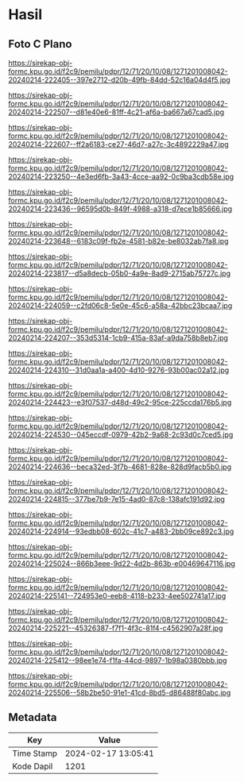 # Hasil

## Foto C Plano

https://sirekap-obj-formc.kpu.go.id/f2c9/pemilu/pdpr/12/71/20/10/08/1271201008042-20240214-222405--397e2712-d20b-49fb-84dd-52c16a04d4f5.jpg

https://sirekap-obj-formc.kpu.go.id/f2c9/pemilu/pdpr/12/71/20/10/08/1271201008042-20240214-222507--d81e40e6-81ff-4c21-af6a-ba667a67cad5.jpg

https://sirekap-obj-formc.kpu.go.id/f2c9/pemilu/pdpr/12/71/20/10/08/1271201008042-20240214-222607--ff2a6183-ce27-46d7-a27c-3c4892229a47.jpg

https://sirekap-obj-formc.kpu.go.id/f2c9/pemilu/pdpr/12/71/20/10/08/1271201008042-20240214-223250--4e3ed6fb-3a43-4cce-aa92-0c9ba3cdb58e.jpg

https://sirekap-obj-formc.kpu.go.id/f2c9/pemilu/pdpr/12/71/20/10/08/1271201008042-20240214-223436--96595d0b-849f-4988-a318-d7ece1b85666.jpg

https://sirekap-obj-formc.kpu.go.id/f2c9/pemilu/pdpr/12/71/20/10/08/1271201008042-20240214-223648--6183c09f-fb2e-4581-b82e-be8032ab7fa8.jpg

https://sirekap-obj-formc.kpu.go.id/f2c9/pemilu/pdpr/12/71/20/10/08/1271201008042-20240214-223817--d5a8decb-05b0-4a9e-8ad9-2715ab75727c.jpg

https://sirekap-obj-formc.kpu.go.id/f2c9/pemilu/pdpr/12/71/20/10/08/1271201008042-20240214-224059--c2fd06c8-5e0e-45c6-a58a-42bbc23bcaa7.jpg

https://sirekap-obj-formc.kpu.go.id/f2c9/pemilu/pdpr/12/71/20/10/08/1271201008042-20240214-224207--353d5314-1cb9-415a-83af-a9da758b8eb7.jpg

https://sirekap-obj-formc.kpu.go.id/f2c9/pemilu/pdpr/12/71/20/10/08/1271201008042-20240214-224310--31d0aa1a-a400-4d10-9276-93b00ac02a12.jpg

https://sirekap-obj-formc.kpu.go.id/f2c9/pemilu/pdpr/12/71/20/10/08/1271201008042-20240214-224423--e3f07537-d48d-49c2-95ce-225ccda176b5.jpg

https://sirekap-obj-formc.kpu.go.id/f2c9/pemilu/pdpr/12/71/20/10/08/1271201008042-20240214-224530--045eccdf-0979-42b2-9a68-2c93d0c7ced5.jpg

https://sirekap-obj-formc.kpu.go.id/f2c9/pemilu/pdpr/12/71/20/10/08/1271201008042-20240214-224636--beca32ed-3f7b-4681-828e-828d9facb5b0.jpg

https://sirekap-obj-formc.kpu.go.id/f2c9/pemilu/pdpr/12/71/20/10/08/1271201008042-20240214-224815--377be7b9-7e15-4ad0-87c8-138afc191d92.jpg

https://sirekap-obj-formc.kpu.go.id/f2c9/pemilu/pdpr/12/71/20/10/08/1271201008042-20240214-224914--93edbb08-602c-41c7-a483-2bb09ce892c3.jpg

https://sirekap-obj-formc.kpu.go.id/f2c9/pemilu/pdpr/12/71/20/10/08/1271201008042-20240214-225024--866b3eee-9d22-4d2b-863b-e00469647116.jpg

https://sirekap-obj-formc.kpu.go.id/f2c9/pemilu/pdpr/12/71/20/10/08/1271201008042-20240214-225141--724953e0-eeb8-4118-b233-4ee502741a17.jpg

https://sirekap-obj-formc.kpu.go.id/f2c9/pemilu/pdpr/12/71/20/10/08/1271201008042-20240214-225221--45326387-f7f1-4f3c-81f4-c4562907a28f.jpg

https://sirekap-obj-formc.kpu.go.id/f2c9/pemilu/pdpr/12/71/20/10/08/1271201008042-20240214-225412--98ee1e74-f1fa-44cd-9897-1b98a0380bbb.jpg

https://sirekap-obj-formc.kpu.go.id/f2c9/pemilu/pdpr/12/71/20/10/08/1271201008042-20240214-225506--58b2be50-91e1-41cd-8bd5-d86488f80abc.jpg


## Metadata

| Key        | Value               |
| ---------- | ------------------- |
| Time Stamp | 2024-02-17 13:05:41 |
| Kode Dapil | 1201                |



